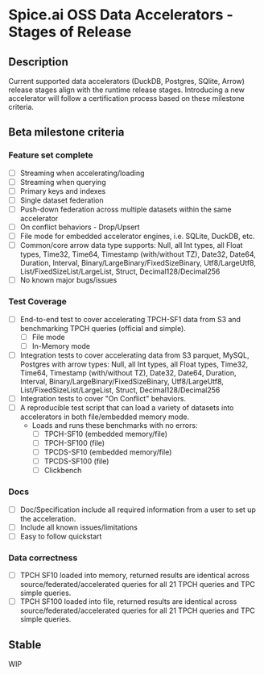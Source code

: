 # Spice.ai OSS Data Accelerators - Stages of Release

## Description

Current supported data accelerators (DuckDB, Postgres, SQlite, Arrow) release stages align with the runtime release stages. Introducing a new accelerator will follow a certification process based on these milestone criteria.

## Beta milestone criteria

### Feature set complete

- [ ] Streaming when accelerating/loading
- [ ] Streaming when querying
- [ ] Primary keys and indexes
- [ ] Single dataset federation
- [ ] Push-down federation across multiple datasets within the same accelerator
- [ ] On conflict behaviors - Drop/Upsert
- [ ] File mode for embedded accelerator engines, i.e. SQLite, DuckDB, etc.
- [ ] Common/core arrow data type supports: Null, all Int types, all Float types, Time32, Time64, Timestamp (with/without TZ), Date32, Date64, Duration, Interval, Binary/LargeBinary/FixedSizeBinary, Utf8/LargeUtf8, List/FixedSizeList/LargeList, Struct, Decimal128/Decimal256
- [ ] No known major bugs/issues

### Test Coverage

- [ ] End-to-end test to cover accelerating TPCH-SF1 data from S3 and benchmarking TPCH queries (official and simple).
  - [ ] File mode
  - [ ] In-Memory mode
- [ ] Integration tests to cover accelerating data from S3 parquet, MySQL, Postgres with arrow types: Null, all Int types, all Float types, Time32, Time64, Timestamp (with/without TZ), Date32, Date64, Duration, Interval, Binary/LargeBinary/FixedSizeBinary, Utf8/LargeUtf8, List/FixedSizeList/LargeList, Struct, Decimal128/Decimal256
- [ ] Integration tests to cover "On Conflict" behaviors.
- [ ] A reproducible test script that can load a variety of datasets into accelerators in both file/embedded memory mode.
  - Loads and runs these benchmarks with no errors:
    - [ ] TPCH-SF10 (embedded memory/file)
    - [ ] TPCH-SF100 (file)
    - [ ] TPCDS-SF10 (embedded memory/file)
    - [ ] TPCDS-SF100 (file)
    - [ ] Clickbench

### Docs

- [ ] Doc/Specification include all required information from a user to set up the acceleration.
- [ ] Include all known issues/limitations
- [ ] Easy to follow quickstart

### Data correctness

- [ ] TPCH SF10 loaded into memory, returned results are identical across source/federated/accelerated queries for all 21 TPCH queries and TPC simple queries.
- [ ] TPCH SF100 loaded into file, returned results are identical across source/federated/accelerated queries for all 21 TPCH queries and TPC simple queries.

## Stable

WIP
